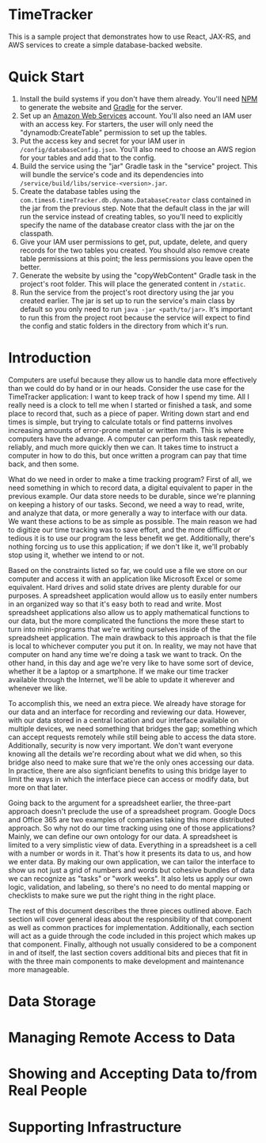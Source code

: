 # TimeTracker
This is a sample project that demonstrates how to use React, JAX-RS, and AWS services to create a simple database-backed website.

# Quick Start

1. Install the build systems if you don't have them already. You'll need [NPM](https://www.npmjs.com/) to generate the website and [Gradle](https://gradle.org/) for the server.
1. Set up an [Amazon Web Services](https://aws.amazon.com/) account. You'll also need an IAM user with an access key. For starters, the user will only need the "dynamodb:CreateTable" permission to set up the tables.
1. Put the access key and secret for your IAM user in  `/config/databaseConfig.json`. You'll also need to choose an AWS region for your tables and add that to the config.
1. Build the service using the "jar" Gradle task in the "service" project. This will bundle the service's code and its dependencies into `/service/build/libs/service-<version>.jar`.
1. Create the database tables using the `com.times6.timeTracker.db.dynamo.DatabaseCreator` class contained in the jar from the previous step. Note that the default class in the jar will run the service instead of creating tables, so you'll need to explicitly specify the name of the database creator class with the jar on the classpath.
1. Give your IAM user permissions to get, put, update, delete, and query records for the two tables you created. You should also remove create table permissions at this point; the less permissions you leave open the better.
1. Generate the website by using the "copyWebContent" Gradle task in the project's root folder. This will place the generated content in `/static`.
1. Run the service from the project's root directory using the jar you created earlier. The jar is set up to run the service's main class by default so you only need to run `java -jar <path/to/jar>`. It's important to run this from the project root because the service will expect to find the config and static folders in the directory from which it's run.

# Introduction

Computers are useful because they allow us to handle data more effectively than we could do by hand or in our heads. Consider the use case for the TimeTracker application: I want to keep track of how I spend my time. All I really need is a clock to tell me when I started or finished a task, and some place to record that, such as a piece of paper. Writing down start and end times is simple, but trying to calculate totals or find patterns involves increasing amounts of error-prone mental or written math. This is where computers have the advange. A computer can perform this task repeatedly, reliably, and much more quickly then we can. It takes time to instruct a computer in how to do this, but once written a program can pay that time back, and then some.

What do we need in order to make a time tracking program? First of all, we need something in which to record data, a digital equivalent to paper in the previous example. Our data store needs to be durable, since we're planning on keeping a history of our tasks. Second, we need a way to read, write, and analyze that data, or more generally a way to interface with our data. We want these actions to be as simple as possible. The main reason we had to digitize our time tracking was to save effort, and the more difficult or tedious it is to use our program the less benefit we get. Additionally, there's nothing forcing us to use this application; if we don't like it, we'll probably stop using it, whether we intend to or not. 

Based on the constraints listed so far, we could use a file we store on our computer and access it with an application like Microsoft Excel or some equivalent. Hard drives and solid state drives are plenty durable for our purposes. A spreadsheet application would allow us to easily enter numbers in an organized way so that it's easy both to read and write. Most spreadsheet applications also allow us to apply mathematical functions to our data, but the more complicated the functions the more these start to turn into mini-programs that we're writing ourselves inside of the spreadsheet application. The main drawback to this approach is that the file is local to whichever computer you put it on. In reality, we may not have that computer on hand any time we're doing a task we want to track. On the other hand, in this day and age we're very like to have some sort of device, whether it be a laptop or a smartphone. If we make our time tracker available through the Internet, we'll be able to update it wherever and whenever we like.

To accomplish this, we need an extra piece. We already have storage for our data and an interface for recording and reviewing our data. However, with our data stored in a central location and our interface available on multiple devices, we need something that bridges the gap; something which can accept requests remotely while still being able to access the data store. Additionally, security is now very important. We don't want everyone knowing all the details we're recording about what we did when, so this bridge also need to make sure that we're the only ones accessing our data. In practice, there are also signficiant benefits to using this bridge layer to limit the ways in which the interface piece can access or modify data, but more on that later.

Going back to the argument for a spreadsheet earlier, the three-part approach doesn't preclude the use of a spreadsheet program. Google Docs and Office 365 are two examples of companies taking this more distributed approach. So why not do our time tracking using one of those applications? Mainly, we can define our own ontology for our data. A spreadsheet is limited to a very simplistic view of data. Everything in a spreadsheet is a cell with a number or words in it. That's how it presents its data to us, and how we enter data. By making our own application, we can tailor the interface to show us not just a grid of numbers and words but cohesive bundles of data we can recognize as "tasks" or "work weeks". It also lets us apply our own logic, validation, and labeling, so there's no need to do mental mapping or checklists to make sure we put the right thing in the right place.

The rest of this document describes the three pieces outlined above. Each section will cover general ideas about the responsibility of that component as well as common practices for implementation. Additionally, each section will act as a guide through the code included in this project which makes up that component. Finally, although not usually considered to be a component in and of itself, the last section covers additional bits and pieces that fit in with the three main components to make development and maintenance more manageable.

# Data Storage

# Managing Remote Access to Data

# Showing and Accepting Data to/from Real People

# Supporting Infrastructure